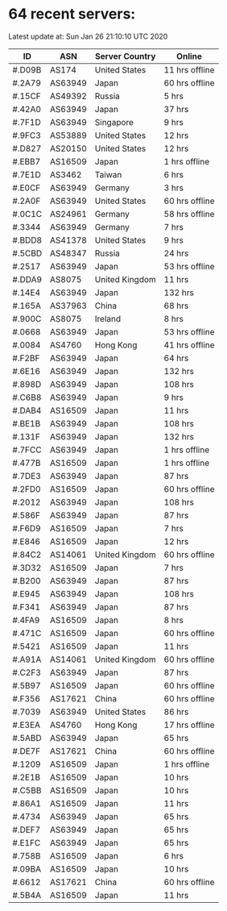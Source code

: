 # 64 recent servers:

Latest update at: Sun Jan 26 21:10:10 UTC 2020

| ID | ASN | Server Country | Online |
| -- | --- | -------------- | ------ |
| #.D09B | AS174 | United States | 11 hrs offline |
| #.2A79 | AS63949 | Japan | 60 hrs offline |
| #.15CF | AS49392 | Russia | 5 hrs |
| #.42A0 | AS63949 | Japan | 37 hrs |
| #.7F1D | AS63949 | Singapore | 9 hrs |
| #.9FC3 | AS53889 | United States | 12 hrs |
| #.D827 | AS20150 | United States | 12 hrs |
| #.EBB7 | AS16509 | Japan | 1 hrs offline |
| #.7E1D | AS3462 | Taiwan | 6 hrs |
| #.E0CF | AS63949 | Germany | 3 hrs |
| #.2A0F | AS63949 | United States | 60 hrs offline |
| #.0C1C | AS24961 | Germany | 58 hrs offline |
| #.3344 | AS63949 | Germany | 7 hrs |
| #.BDD8 | AS41378 | United States | 9 hrs |
| #.5CBD | AS48347 | Russia | 24 hrs |
| #.2517 | AS63949 | Japan | 53 hrs offline |
| #.DDA9 | AS8075 | United Kingdom | 11 hrs |
| #.14E4 | AS63949 | Japan | 132 hrs |
| #.165A | AS37963 | China | 68 hrs |
| #.900C | AS8075 | Ireland | 8 hrs |
| #.0668 | AS63949 | Japan | 53 hrs offline |
| #.0084 | AS4760 | Hong Kong | 41 hrs offline |
| #.F2BF | AS63949 | Japan | 64 hrs |
| #.6E16 | AS63949 | Japan | 132 hrs |
| #.898D | AS63949 | Japan | 108 hrs |
| #.C6B8 | AS63949 | Japan | 9 hrs |
| #.DAB4 | AS16509 | Japan | 11 hrs |
| #.BE1B | AS63949 | Japan | 108 hrs |
| #.131F | AS63949 | Japan | 132 hrs |
| #.7FCC | AS63949 | Japan | 1 hrs offline |
| #.477B | AS16509 | Japan | 1 hrs offline |
| #.7DE3 | AS63949 | Japan | 87 hrs |
| #.2FD0 | AS16509 | Japan | 60 hrs offline |
| #.2012 | AS63949 | Japan | 108 hrs |
| #.586F | AS63949 | Japan | 87 hrs |
| #.F6D9 | AS16509 | Japan | 7 hrs |
| #.E846 | AS16509 | Japan | 12 hrs |
| #.84C2 | AS14061 | United Kingdom | 60 hrs offline |
| #.3D32 | AS16509 | Japan | 7 hrs |
| #.B200 | AS63949 | Japan | 87 hrs |
| #.E945 | AS63949 | Japan | 108 hrs |
| #.F341 | AS63949 | Japan | 87 hrs |
| #.4FA9 | AS16509 | Japan | 8 hrs |
| #.471C | AS16509 | Japan | 60 hrs offline |
| #.5421 | AS16509 | Japan | 11 hrs |
| #.A91A | AS14061 | United Kingdom | 60 hrs offline |
| #.C2F3 | AS63949 | Japan | 87 hrs |
| #.5B97 | AS16509 | Japan | 60 hrs offline |
| #.F356 | AS17621 | China | 60 hrs offline |
| #.7039 | AS63949 | United States | 86 hrs |
| #.E3EA | AS4760 | Hong Kong | 17 hrs offline |
| #.5ABD | AS63949 | Japan | 65 hrs |
| #.DE7F | AS17621 | China | 60 hrs offline |
| #.1209 | AS16509 | Japan | 1 hrs offline |
| #.2E1B | AS16509 | Japan | 10 hrs |
| #.C5BB | AS16509 | Japan | 10 hrs |
| #.86A1 | AS16509 | Japan | 11 hrs |
| #.4734 | AS63949 | Japan | 65 hrs |
| #.DEF7 | AS63949 | Japan | 65 hrs |
| #.E1FC | AS63949 | Japan | 65 hrs |
| #.758B | AS16509 | Japan | 6 hrs |
| #.09BA | AS16509 | Japan | 10 hrs |
| #.6612 | AS17621 | China | 60 hrs offline |
| #.5B4A | AS16509 | Japan | 11 hrs |

